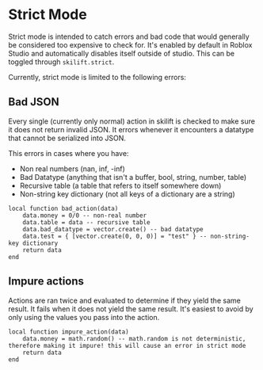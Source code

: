 # Strict Mode

Strict mode is intended to catch errors and bad code that would generally be considered too expensive to check for. It's enabled by default in Roblox Studio and automatically disables itself outside of studio. This can be toggled through `skilift.strict`.

Currently, strict mode is limited to the following errors:

## Bad JSON

Every single (currently only normal) action in skilift is checked to make sure it does not return invalid JSON. It errors whenever it encounters a datatype that cannot be serialized into JSON.

This errors in cases where you have:

- Non real numbers (nan, inf, -inf)
- Bad Datatype (anything that isn't a buffer, bool, string, number, table)
- Recursive table (a table that refers to itself somewhere down)
- Non-string key dictionary (not all keys of a dictionary are a string)

```luau
local function bad_action(data)
    data.money = 0/0 -- non-real number
    data.table = data -- recursive table
    data.bad_datatype = vector.create() -- bad datatype
    data.test = { [vector.create(0, 0, 0)] = "test" } -- non-string-key dictionary
    return data
end
```

## Impure actions

Actions are ran twice and evaluated to determine if they yield the same result. It fails when it does not yield the same result. It's easiest to avoid by only using the values you pass into the action.

```luau
local function impure_action(data)
    data.money = math.random() -- math.random is not deterministic, therefore making it impure! this will cause an error in strict mode
    return data
end
```
